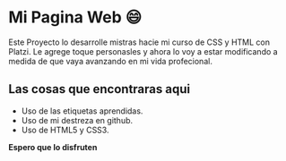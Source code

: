 # Mi Pagina Web 😄
Este Proyecto lo desarrolle mistras hacie mi curso de CSS y HTML con Platzi.
Le agrege toque personasles y ahora lo voy a estar modificando a medida de que vaya avanzando en mi vida profecional.

## Las cosas que encontraras aqui
* Uso de las etiquetas aprendidas.
* Uso de mi destreza en github.
* Uso de HTML5 y CSS3.


**Espero que lo disfruten**
